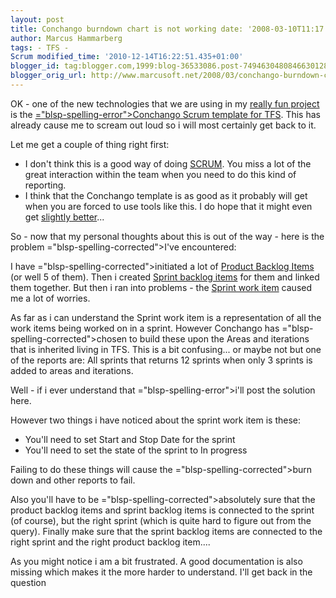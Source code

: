 ```yaml
---
layout: post
title: Conchango burndown chart is not working date: '2008-03-10T11:17:00.007+01:00'
author: Marcus Hammarberg
tags: - TFS -
Scrum modified_time: '2010-12-14T16:22:51.435+01:00'
blogger_id: tag:blogger.com,1999:blog-36533086.post-7494630480846630128
blogger_orig_url: http://www.marcusoft.net/2008/03/conchango-burndown-char-not-showing.html
---
```


OK - one of the new technologies that we are using in my [really fun
project](http://marcushammarberg.blogspot.com/2008/03/focus-or-not.html)
is the [<span>="blsp-spelling-error">Conchango</span> Scrum template for <span
id="SPELLING_ERROR_1"
class="blsp-spelling-error">TFS</span>](http://scrumforteamsystem.com/).
This has already cause me to scream out loud so i will most certainly
get back to it.

Let me get a couple of thing right first:

-   I don't think this is a good way of doing
    [SCRUM](http://scrumforteamsystem.com/processguidance/v2/Scrum/Scrum.aspx).
    You miss a lot of the great interaction within the team when you
    need to do this kind of reporting.
-   I think that the <span id="SPELLING_ERROR_2"
    class="blsp-spelling-error">Conchango</span> template is as good as
    it probably will get when you are forced to use tools like this. I
    do hope that it might even get [slightly
    better](http://www.codeplex.com/scrumdashboard)...

So - now that my personal thoughts about this is out of the way - here
is the problem <span>="blsp-spelling-corrected">I've</span> encountered:

I have <span>="blsp-spelling-corrected">initiated</span> a lot of [Product
Backlog
Items](http://scrumforteamsystem.com/processguidance/v2/Artefacts/ProductBacklog/UsingTeamExplorerWithTheProductBacklog.aspx)
(or well 5 of them). Then i created [Sprint backlog
items](http://scrumforteamsystem.com/processguidance/v2/Process/SprintPlanning/SprintPlanningWithScrumfTS.aspx)
for them and linked them together. But then i ran into problems - the
[Sprint work
item](http://scrumforteamsystem.com/processguidance/v2/Process/TheSprint/SprintsWithScrumForTeamSystem.aspx)
caused me a lot of worries.

As far as i can understand the Sprint work item is a representation of
all the work items being worked on in a sprint. However <span
id="SPELLING_ERROR_5" class="blsp-spelling-error">Conchango</span> has
<span>="blsp-spelling-corrected">chosen</span> to build these upon the
Areas and iterations that is inherited living in <span
id="SPELLING_ERROR_7" class="blsp-spelling-error">TFS</span>. This is a
bit confusing... or maybe not but one of the reports are: All sprints
that returns 12 sprints when only 3 sprints is added to areas and
iterations.

Well - if i ever understand that <span>="blsp-spelling-error">i'll</span> post the solution here.

However two things i have noticed about the sprint work item is these:

-   You'll need to set Start and Stop Date for the sprint
-   You'll need to set the state of the sprint to In progress

Failing to do these things will cause the <span>="blsp-spelling-corrected">burn down</span> and other reports to
fail.

Also you'll have to be <span>="blsp-spelling-corrected">absolutely</span> sure that the product
backlog items and sprint backlog items is connected to the sprint (of
course), but the right sprint (which is quite hard to figure out from
the query). Finally make sure that the sprint backlog items are
connected to the right sprint and the right product backlog item....

As you might notice i am a bit frustrated. A good documentation is also
missing which makes it the more harder to understand. I'll get back in
the question
